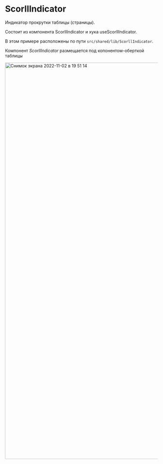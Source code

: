 # ScorllIndicator

Индикатор прокрутки таблицы (страницы).

Состоит из компонента ScorllIndicator и хука useScorllIndicator.

В этом примере расположены по пути `src/shared/lib/ScorllIndicator`.

Компонент _ScorllIndicator_ размещается под копонентом-оберткой таблицы

<img width="1307" alt="Снимок экрана 2022-11-02 в 19 51 14" src="https://user-images.githubusercontent.com/49967730/199551622-c8513578-16f0-44a1-9e49-39628ec30970.png">
